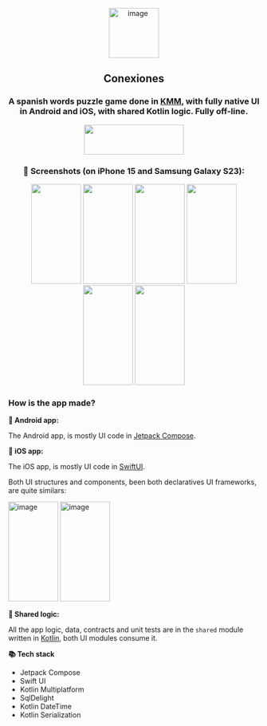 
<p align="center">  
  <img width="100" height = "100" alt="image" src=https://github.com/user-attachments/assets/e92bc299-ba9d-4144-aec5-b1db25380084/>

  <h2 align="center">Conexiones</h2>
</p>

<h3 align="center">A spanish words puzzle game done in <a href="https://kotlinlang.org/docs/multiplatform.html">KMM</a>, with fully native UI in Android and iOS, with shared Kotlin logic.
Fully off-line.</h3>

<div align="center">
<a align= "center" href = "https://play.google.com/store/apps/details?id=com.luisma.conexiones.android">
 <image width="200" height="60" src="https://github.com/user-attachments/assets/1d768415-4f54-47b8-844f-51f2042c422c"></image>
</a>
</div>

<h3 align="center">📸 Screenshots (on iPhone 15 and Samsung Galaxy S23):</h3> 
<p align="center">
<img width="100" height="200" src="https://github.com/user-attachments/assets/2227877c-d1d8-4a0c-bf5b-ba8c8c60a8c0"/>
<img width="100" height="200" src="https://github.com/user-attachments/assets/15a63098-9066-4137-bf0e-cd3cfec339c6"/>
<img width="100" height="200" src="https://github.com/user-attachments/assets/c8b470b2-bb12-4119-a3ef-2ac3984efe71"/>
<img width="100" height="200" src="https://github.com/user-attachments/assets/9a3f7e41-0ec8-4f08-8e1a-90502445f2ba"/>
<img width="100" height="200" src="https://github.com/user-attachments/assets/1a0f9923-0a9b-466f-9ea8-a650bbdcd1111"/>
<img width="100" height="200" src="https://github.com/user-attachments/assets/af963d76-9b31-44a5-9b9a-732da076ab8f"/>
</p>


### How is the app made?

**🤖 Android app:**

The Android app, is mostly UI code in [Jetpack Compose](https://developer.android.com/compose).

**🍎 iOS app:**

The iOS app, is mostly UI code in [SwiftUI](https://developer.apple.com/xcode/swiftui/).

Both UI structures and components, been both declaratives UI frameworks, are quite similars:  
<p>
  <img width="100" height = "200" alt="image" src="https://github.com/user-attachments/assets/f335c95b-9723-45b1-a80a-3cfa98cf70c2" />
  <img width="100" height = "200" alt="image" src="https://github.com/user-attachments/assets/4baf2dd2-1822-4d63-9de0-96727aa71a29" />
</p>

**📐 Shared logic:**

All the app logic, data, contracts and unit tests are in the <code>shared</code> module written in [Kotlin](https://kotlinlang.org/), both UI modules consume it. 

**📚 Tech stack**
- Jetpack Compose
- Swift UI
- Kotlin Multiplatform
- SqlDelight
- Kotlin DateTime
- Kotlin Serialization





